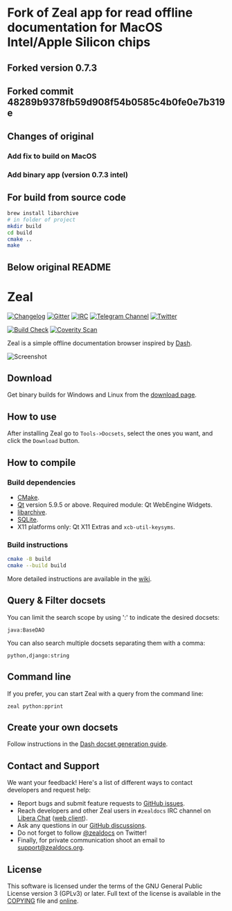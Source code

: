 # Fork of Zeal app for read offline documentation for MacOS Intel/Apple Silicon chips

## Forked version 0.7.3
## Forked commit 48289b9378fb59d908f54b0585c4b0fe0e7b319e

## Changes of original
### Add fix to build on MacOS
### Add binary app (version 0.7.3 intel)

## For build from source code

```sh
brew install libarchive
# in folder of project
mkdir build
cd build
cmake ..
make
```

## Below original README

# Zeal

[![Changelog](https://img.shields.io/github/release/zealdocs/zeal.svg?style=flat-square)](https://github.com/zealdocs/zeal/releases)
[![Gitter](https://img.shields.io/gitter/room/zealdocs/zeal.svg?style=flat-square)](https://gitter.im/zealdocs/zeal)
[![IRC](https://img.shields.io/badge/chat-on%20irc-blue.svg?style=flat-square)](https://web.libera.chat/#zealdocs)
[![Telegram Channel](https://img.shields.io/badge/follow-on%20telegram-179cde.svg?style=flat-square)](https://telegram.me/zealdocsapp)
[![Twitter](https://img.shields.io/badge/follow-on%20twitter-1da1f2.svg?style=flat-square)](https://twitter.com/zealdocs)

[![Build Check](https://img.shields.io/github/actions/workflow/status/zealdocs/zeal/build-check.yaml?style=flat-square)](https://github.com/zealdocs/zeal/actions/workflows/build-check.yaml)
[![Coverity Scan](https://img.shields.io/coverity/scan/4271.svg?style=flat-square)](https://scan.coverity.com/projects/4271)

Zeal is a simple offline documentation browser inspired by [Dash](https://kapeli.com/dash).

![Screenshot](https://github.com/zealdocs/zeal/assets/714940/e8443bb4-ccb9-469b-89d6-b5b3bfc7e239)

## Download

Get binary builds for Windows and Linux from the [download page](https://zealdocs.org/download.html).

## How to use

After installing Zeal go to `Tools->Docsets`, select the ones you want, and click the `Download` button.

## How to compile

### Build dependencies

* [CMake](https://cmake.org/).
* [Qt](https://www.qt.io/) version 5.9.5 or above. Required module: Qt WebEngine Widgets.
* [libarchive](https://libarchive.org/).
* [SQLite](https://sqlite.org/).
* X11 platforms only: Qt X11 Extras and `xcb-util-keysyms`.

### Build instructions

```sh
cmake -B build
cmake --build build
```

More detailed instructions are available in the [wiki](https://github.com/zealdocs/zeal/wiki).

## Query & Filter docsets

You can limit the search scope by using ':' to indicate the desired docsets:

`java:BaseDAO`

You can also search multiple docsets separating them with a comma:

`python,django:string`

## Command line

If you prefer, you can start Zeal with a query from the command line:

`zeal python:pprint`

## Create your own docsets

Follow instructions in the [Dash docset generation guide](https://kapeli.com/docsets).

## Contact and Support

We want your feedback! Here's a list of different ways to contact developers and request help:

* Report bugs and submit feature requests to [GitHub issues](https://github.com/zealdocs/zeal/issues).
* Reach developers and other Zeal users in `#zealdocs` IRC channel on [Libera Chat](https://libera.chat) ([web client](https://web.libera.chat/#zealdocs)).
* Ask any questions in our [GitHub discussions](https://github.com/zealdocs/zeal/discussions).
* Do not forget to follow [@zealdocs](https://twitter.com/zealdocs) on Twitter!
* Finally, for private communication shoot an email to <support@zealdocs.org>.

## License

This software is licensed under the terms of the GNU General Public License version 3 (GPLv3) or later. Full text of the license is available in the [COPYING](COPYING) file and [online](https://www.gnu.org/licenses/gpl-3.0.html).
